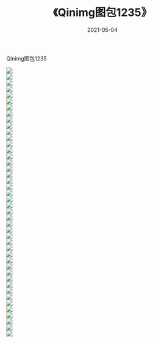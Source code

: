 ﻿---
layout: post
title:  《Qinimg图包1235》
date:   2021-05-04
img: http://imgx.orgx.ga/Qinimg图包/Qinimg图包1235/000.jpg
categories: [美女, 清纯, 唯美]
---

Qinimg图包1235

 ![](http://imgx.orgx.ga/Qinimg图包/Qinimg图包1235/001.jpg) <br>![](http://imgx.orgx.ga/Qinimg图包/Qinimg图包1235/002.jpg) <br>![](http://imgx.orgx.ga/Qinimg图包/Qinimg图包1235/003.jpg) <br>![](http://imgx.orgx.ga/Qinimg图包/Qinimg图包1235/004.jpg) <br>![](http://imgx.orgx.ga/Qinimg图包/Qinimg图包1235/005.jpg) <br>![](http://imgx.orgx.ga/Qinimg图包/Qinimg图包1235/006.jpg) <br>![](http://imgx.orgx.ga/Qinimg图包/Qinimg图包1235/007.jpg) <br>![](http://imgx.orgx.ga/Qinimg图包/Qinimg图包1235/008.jpg) <br>![](http://imgx.orgx.ga/Qinimg图包/Qinimg图包1235/009.jpg) <br>![](http://imgx.orgx.ga/Qinimg图包/Qinimg图包1235/010.jpg) <br>![](http://imgx.orgx.ga/Qinimg图包/Qinimg图包1235/011.jpg) <br>![](http://imgx.orgx.ga/Qinimg图包/Qinimg图包1235/012.jpg) <br>![](http://imgx.orgx.ga/Qinimg图包/Qinimg图包1235/013.jpg) <br>![](http://imgx.orgx.ga/Qinimg图包/Qinimg图包1235/014.jpg) <br>![](http://imgx.orgx.ga/Qinimg图包/Qinimg图包1235/015.jpg) <br>![](http://imgx.orgx.ga/Qinimg图包/Qinimg图包1235/016.jpg) <br>![](http://imgx.orgx.ga/Qinimg图包/Qinimg图包1235/017.jpg) <br>![](http://imgx.orgx.ga/Qinimg图包/Qinimg图包1235/018.jpg) <br>![](http://imgx.orgx.ga/Qinimg图包/Qinimg图包1235/019.jpg) <br>![](http://imgx.orgx.ga/Qinimg图包/Qinimg图包1235/020.jpg) <br>![](http://imgx.orgx.ga/Qinimg图包/Qinimg图包1235/021.jpg) <br>![](http://imgx.orgx.ga/Qinimg图包/Qinimg图包1235/022.jpg) <br>![](http://imgx.orgx.ga/Qinimg图包/Qinimg图包1235/023.jpg) <br>![](http://imgx.orgx.ga/Qinimg图包/Qinimg图包1235/024.jpg) <br>![](http://imgx.orgx.ga/Qinimg图包/Qinimg图包1235/025.jpg) <br>![](http://imgx.orgx.ga/Qinimg图包/Qinimg图包1235/026.jpg) <br>![](http://imgx.orgx.ga/Qinimg图包/Qinimg图包1235/027.jpg) <br>![](http://imgx.orgx.ga/Qinimg图包/Qinimg图包1235/028.jpg) <br>![](http://imgx.orgx.ga/Qinimg图包/Qinimg图包1235/029.jpg) <br>![](http://imgx.orgx.ga/Qinimg图包/Qinimg图包1235/030.jpg) <br>![](http://imgx.orgx.ga/Qinimg图包/Qinimg图包1235/031.jpg) <br>![](http://imgx.orgx.ga/Qinimg图包/Qinimg图包1235/032.jpg) <br>![](http://imgx.orgx.ga/Qinimg图包/Qinimg图包1235/033.jpg) <br>![](http://imgx.orgx.ga/Qinimg图包/Qinimg图包1235/034.jpg) <br>![](http://imgx.orgx.ga/Qinimg图包/Qinimg图包1235/035.jpg) <br>![](http://imgx.orgx.ga/Qinimg图包/Qinimg图包1235/036.jpg) <br>![](http://imgx.orgx.ga/Qinimg图包/Qinimg图包1235/037.jpg) <br>![](http://imgx.orgx.ga/Qinimg图包/Qinimg图包1235/038.jpg) <br>![](http://imgx.orgx.ga/Qinimg图包/Qinimg图包1235/039.jpg) <br>![](http://imgx.orgx.ga/Qinimg图包/Qinimg图包1235/040.jpg) <br>![](http://imgx.orgx.ga/Qinimg图包/Qinimg图包1235/041.jpg) <br>![](http://imgx.orgx.ga/Qinimg图包/Qinimg图包1235/042.jpg) <br>![](http://imgx.orgx.ga/Qinimg图包/Qinimg图包1235/043.jpg) <br>![](http://imgx.orgx.ga/Qinimg图包/Qinimg图包1235/044.jpg) <br>